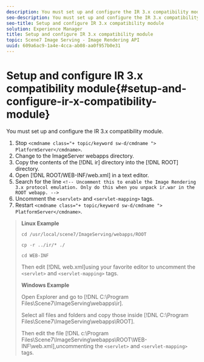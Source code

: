 ```yaml
---
description: You must set up and configure the IR 3.x compatibility module.
seo-description: You must set up and configure the IR 3.x compatibility module.
seo-title: Setup and configure IR 3.x compatibility module
solution: Experience Manager
title: Setup and configure IR 3.x compatibility module
topic: Scene7 Image Serving - Image Rendering API
uuid: 609a6ac9-1a4e-4cca-ab08-aa0f957b0e31
---
```


# Setup and configure IR 3.x compatibility module{#setup-and-configure-ir-x-compatibility-module}

You must set up and configure the IR 3.x compatibility module.

1. Stop `<cmdname class="+ topic/keyword sw-d/cmdname ">  PlatformServer</cmdname>`.
1. Change to the ImageServer webapps directory.
1. Copy the contents of the [!DNL ir] directory into the [!DNL ROOT] directory.
1. Open [!DNL ROOT/WEB-INF/web.xml] in a text editor.
1. Search for the line `<!-- Uncomment this to enable the Image Rendering 3.x protocol emulation. Only do this when you unpack ir.war in the ROOT webapp. -->`
1. Uncomment the `<servlet>` and `<servlet-mapping>` tags.
1. Restart `<cmdname class="+ topic/keyword sw-d/cmdname ">  PlatformServer</cmdname>`.
>**Linux Example** 
>
>`cd /usr/local/scene7/ImageServing/webapps/ROOT` 
>
>`cp -r ../ir/* ./` 
>
>`cd WEB-INF` 
>
>Then edit [!DNL web.xml]using your favorite editor to uncomment the `<servlet>` and `<servlet-mapping>` tags. 
>
>**Windows Example** 
>
>Open Explorer and go to [!DNL C:\Program Files\Scene7\ImageServing\webapps\ir]. 
>
>Select all files and folders and copy those inside [!DNL C:\Program Files\Scene7\ImageServing\webapps\ROOT]. 
>
>Then edit the file [!DNL c:\Program Files\Scene7\ImageServing\webapps\ROOT\WEB-INF\web.xml],uncommenting the `<servlet>` and `<servlet-mapping>` tags. 

